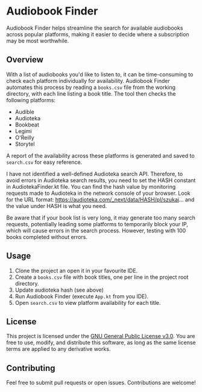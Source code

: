 
# Audiobook Finder

Audiobook Finder helps streamline the search for available audiobooks across popular platforms, making it easier to decide where a subscription may be most worthwhile.

## Overview

With a list of audiobooks you'd like to listen to, it can be time-consuming to check each platform individually for availability. 
Audiobook Finder automates this process by reading a `books.csv` file from the working directory, with each line listing a book title. 
The tool then checks the following platforms:
- Audible
- Audioteka
- Bookbeat
- Legimi
- O'Reilly
- Storytel

A report of the availability across these platforms is generated and saved to `search.csv` for easy reference.

I have not identified a well-defined Audioteka search API. 
Therefore, to avoid errors in Audioteka search results, you need to set the HASH constant in AudiotekaFinder.kt file. 
You can find the hash value by monitoring requests made to Audioteka in the network console of your browser. 
Look for the URL format: https://audioteka.com/_next/data/HASH/pl/szukaj... and the value under HASH is what you need.

Be aware that if your book list is very long, it may generate too many search requests, potentially leading some platforms to temporarily block your IP, which will cause errors in the search process. 
However, testing with 100 books completed without errors.

## Usage

1. Clone the project an open it in your favourite IDE.
2. Create a `books.csv` file with book titles, one per line in the project root directory.
3. Update audioteka hash (see above)
4. Run Audiobook Finder (execute `App.kt` from you IDE).
5. Open `search.csv` to view platform availability for each title.

## License

This project is licensed under the [GNU General Public License v3.0](https://www.gnu.org/licenses/gpl-3.0.en.html). You are free to use, modify, and distribute this software, as long as the same license terms are applied to any derivative works.

## Contributing

Feel free to submit pull requests or open issues. Contributions are welcome!
